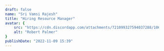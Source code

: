 ```yaml
---
draft: false
name: "Sri Vamsi Rajesh"
title: "Hiring Resource Manager"
avatar: {
    src: "https://cdn.discordapp.com/attachments/721099327594037288/1064961289249624205/WhatsApp_Image_2022-12-07_at_3.06.09_PM.jpg",
    alt: "Robert Palmer"
}
publishDate: "2022-11-09 15:39"
---
```

